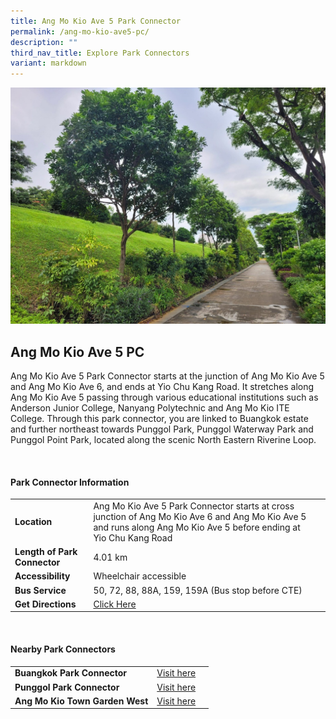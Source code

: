 ```yaml
---
title: Ang Mo Kio Ave 5 Park Connector
permalink: /ang-mo-kio-ave5-pc/
description: ""
third_nav_title: Explore Park Connectors
variant: markdown
---
```

![](/images/punggolpc.jpg)

## Ang Mo Kio Ave 5 PC

Ang Mo Kio Ave 5 Park Connector starts at the junction of Ang Mo Kio Ave 5 and Ang Mo Kio Ave 6, and ends at Yio Chu Kang Road. It stretches along Ang Mo Kio Ave 5 passing through various educational institutions such as Anderson Junior College, Nanyang Polytechnic and Ang Mo Kio ITE College. Through this park connector, you are linked to Buangkok estate and further northeast towards Punggol Park, Punggol Waterway Park and Punggol Point Park, located along the scenic North Eastern Riverine Loop. 

<br>

#### Park Connector Information

|  |  |  |
| -------- | -------- | -------- |
| **Location** | Ang Mo Kio Ave 5 Park Connector starts at cross junction of Ang Mo Kio Ave 6 and Ang Mo Kio Ave 5 and runs along Ang Mo Kio Ave 5 before ending at Yio Chu Kang Road |  |
| **Length of Park Connector** | 4.01 km   |  |
| **Accessibility** | Wheelchair accessible | |
| **Bus Service** | 50, 72, 88, 88A, 159, 159A (Bus stop before CTE) | |
| **Get Directions** | [Click Here](https://www.onemap.gov.sg/v2/?lat=1.37731149652799&amp;lng=103.860485872465) | 


<br>


#### Nearby Park Connectors

|   |  |  |
| -------- | -------- | -------- |
| **Buangkok Park Connector** |[Visit here](https://www.nparks.gov.sg/gardens-parks-and-nature/park-connector-network/buangkok-pc) | |
| **Punggol Park Connector** | [Visit here](https://www.nparks.gov.sg/gardens-parks-and-nature/park-connector-network/punggol-pc) | |
|**Ang Mo Kio Town Garden West** | [Visit here](https://www.nparks.gov.sg/gardens-parks-and-nature/park-connector-network/ang-mo-kio-town-garden-west) | |